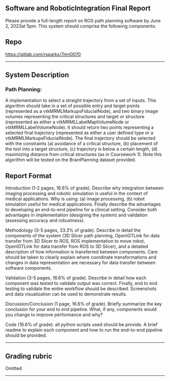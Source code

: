 ## Software and RoboticIntegration Final Report
Please provide a full-length report on ROS path planning software by June 2, 2023at 5pm. This system should comprise the following components:

## Repo
https://gitlab.com/rsparks/7mri0070

--------------------------------------------------------------------------------------------------------------------
## System Description
### Path Planning:
A implementation to select a straight trajectory from a set of inputs. This algorithm should take in a set of possible entry and target points (represented as a vtkMRMLMarkupsFiducialNode), and two binary image volumes representing the critical structures and target or structure (represented as either a vtkMRMLLabelMapVolumeNode or vtkMRMLLabelVolumeNode). It should return two points representing a selected final trajectory (represented as either a user defined type or a vtkMRMLMarkupsFiducialNode). The final trajectory should be selected with the constraints (a) avoidance of a critical structure, (b) placement of the tool into a target structure, (c) trajectory is below a certain length, (d) maximizing distance from critical structures (as in Coursework 1). Note this algorithm will be tested on the BrainPlanning dataset provided.

## Report Format
Introduction (1-2 pages, 16.6% of grade). Describe why integration between imaging processing and robotic simulation is useful in the context of medical applications. Why is using: (a) image processing, (b) robot simulation useful for medical applications. Finally describe the advantages to developing an end-to-end pipeline for a clinical setting. Consider both advantages in implementation (designing the system) and validation (assessing accuracy and robustness).

Methodology (3-5 pages, 33.3% of grade). Describe in detail the components of the system (3D Slicer path planning, OpenIGTLink for data transfer from 3D Slicer to ROS, ROS implementation to move robot, OpenIGTLink for data transfer from ROS to 3D Slicer), and a detailed description of how information is transferred between components. Care should be taken to clearly explain where coordinate transformations and changes in data representation are necessary for data transfer between software components.

Validation (3-5 pages, 16.6% of grade). Describe in detail how each component was tested to validate output was correct. Finally, end to end testing to validate the entire workflow should be described. Screenshots and data visualization can be used to demonstrate results.

Discussion/Conclusion (1 page, 16.6% of grade). Briefly summarize the key conclusion for your end to end pipeline. What, if any, components would you change to improve performance and why?

Code (16.6% of grade): all python scripts used should be provide. A brief readme to explain each component and how to run the end-to-end pipeline should be provided.

--------------------------------------------------------------------------------------------------------------------
## Grading rubric
Omitted


--------------------------------------------------------------------------------------------------------------------
